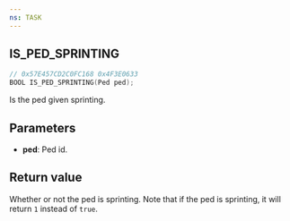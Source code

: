 ```yaml
---
ns: TASK
---
```

## IS_PED_SPRINTING

```c
// 0x57E457CD2C0FC168 0x4F3E0633
BOOL IS_PED_SPRINTING(Ped ped);
```
Is the ped given sprinting.

## Parameters
* **ped**: Ped id.

## Return value
Whether or not the ped is sprinting. Note that if the ped is sprinting, it will return `1` instead of `true`.
